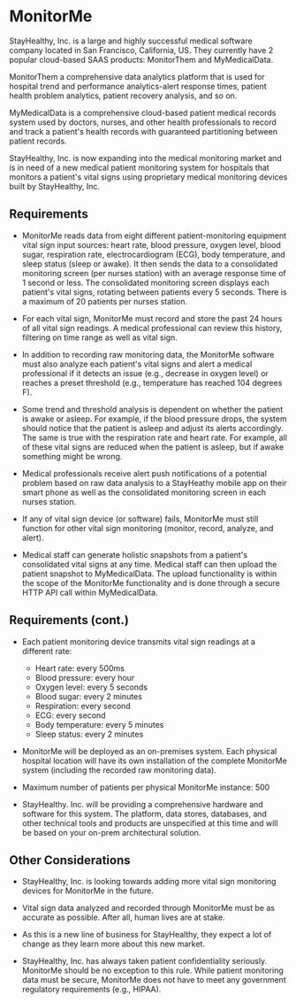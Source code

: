 # MonitorMe

StayHealthy, Inc. is a large and highly successful medical software company located in San Francisco, California, US. They currently have 2 popular cloud-based SAAS products: MonitorThem and MyMedicalData.

MonitorThem a comprehensive data analytics platform that is used for hospital trend and performance analytics-alert response times, patient health problem analytics, patient recovery analysis, and so on.

MyMedicalData is a comprehensive cloud-based patient medical records system used by doctors, nurses, and other health professionals to record and track a patient's health records with guaranteed partitioning between patient records.

StayHealthy, Inc. is now expanding into the medical monitoring market and is in need of a new medical patient monitoring system for hospitals that monitors a patient's vital signs using proprietary medical monitoring devices built by StayHealthy, Inc.

## Requirements
- MonitorMe reads data from eight different patient-monitoring equipment vital sign input sources: heart rate, blood pressure, oxygen level, blood sugar, respiration rate, electrocardiogram (ECG), body temperature, and sleep status (sleep or awake). It then sends the data to a consolidated monitoring screen (per nurses station) with an average response time of 1 second or less. The consolidated monitoring screen displays each patient's vital signs, rotating between patients every 5 seconds. There is a maximum of 20 patients per nurses station.
  
- For each vital sign, MonitorMe must record and store the past 24 hours of all vital sign readings. A medical professional can review this history, filtering on time range as well as vital sign.

- In addition to recording raw monitoring data, the MonitorMe software must also analyze each patient's vital signs and alert a medical professional if it detects an issue (e.g., decrease in oxygen level) or reaches a preset threshold (e.g., temperature has reached 104 degrees F).
  
- Some trend and threshold analysis is dependent on whether the patient is awake or asleep. For example, if the blood pressure drops, the system should notice that the patient is asleep and adjust its alerts accordingly. The same is true with the respiration rate and heart rate. For example, all of these vital signs are reduced when the patient is asleep, but if awake something might be wrong.

- Medical professionals receive alert push notifications of a potential problem based on raw data analysis to a StayHeathy mobile app on their smart phone as well as the consolidated monitoring screen in each nurses station.

- If any of vital sign device (or software) fails, MonitorMe must still function for other vital sign monitoring (monitor, record, analyze, and alert).

- Medical staff can generate holistic snapshots from a patient's consolidated vital signs at any time. Medical staff can then upload the patient snapshot to MyMedicalData. The upload functionality is within the scope of the MonitorMe functionality and is done through a secure HTTP API call within MyMedicalData.
  
## Requirements (cont.)
- Each patient monitoring device transmits vital sign readings at a different rate:
  - Heart rate: every 500ms
  - Blood pressure: every hour
  - Oxygen level: every 5 seconds
  - Blood sugar: every 2 minutes
  - Respiration: every second
  - ECG: every second
  - Body temperature: every 5 minutes
  - Sleep status: every 2 minutes
  
- MonitorMe will be deployed as an on-premises system. Each physical hospital location will have its own installation of the complete MonitorMe system (including the recorded raw monitoring data).

- Maximum number of patients per physical MonitorMe instance: 500

- StayHealthy. Inc. will be providing a comprehensive hardware and software for this system. The platform, data stores, databases, and other technical tools and products are unspecified at this time and will be based on your on-prem architectural solution.
  
## Other Considerations

- StayHealthy, Inc. is looking towards adding more vital sign monitoring devices for MonitorMe in the future.

- Vital sign data analyzed and recorded through MonitorMe must be as accurate as possible. After all, human lives are at stake.

- As this is a new line of business for StayHealthy, they expect a lot of change as they learn more about this new market.

- StayHealthy, Inc. has always taken patient confidentiality seriously. MonitorMe should be no exception to this rule. While patient monitoring data must be secure, MonitorMe does not have to meet any government regulatory requirements (e.g., HIPAA).
